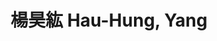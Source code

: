 ---
chinese_name: 楊昊紘
english_name: Hau-Hung, Yang
title: 楊昊紘 Hau-Hung, Yang
id: hauhungyang
collection: members
position: Part-time Research Assistant
type: part-time research assistant
department: 經濟學系博士班
image_path: https://source.unsplash.com/collection/139386/600x600?a=.png
photo: pt_ra/bio-photo.jpg
blurb: 123
---
